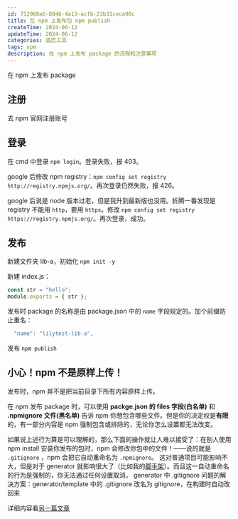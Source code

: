 ```yaml
---
id: 712988a6-8046-4a13-acfb-23b33ceca90c
title: 在 npm 上发布包 npm publish
createTime: 2024-06-12
updateTime: 2024-06-12
categories: 底层工具
tags: npm
description: 在 npm 上发布 package 的流程和注意事项
---
```


在 npm 上发布 package

## 注册

去 npm 官网注册账号

## 登录

在 cmd 中登录 `npm login`。登录失败，报 403。

google 后修改 npm registry：`npm config set registry http://registry.npmjs.org/`。再次登录仍然失败，报 426。

google 后说是 node 版本过老，但是我升到最新版也没用。折腾一番发现是 registry 不能用 `http`，要用 `https`。修改 `npm config set registry https://registry.npmjs.org/`。再次登录，成功。

## 发布

新建文件夹 lib-a，初始化 `npm init -y`

新建 index.js：

```js
const str = "hello";
module.exports = { str };
```

发布时 package 的名称是由 package.json 中的 `name` 字段规定的。加个前缀防止重名：

```js
  "name": "lilytest-lib-a",
```

发布 `npm publish`

## 小心！npm 不是原样上传！

发布时，npm 并不是把当前目录下所有内容原样上传。

在 npm 发布 package 时，可以使用 **packge.json 的 files 字段(白名单)** 和 **.npmignore 文件(黑名单)** 告诉 npm 你想包含哪些文件。但是你的决定权是**有限**的，有一部分内容是 npm 强制包含或排除的，无论你怎么设置都无法改变。

如果说上述行为算是可以理解的，那么下面的操作就让人难以接受了：在别人使用 npm install 安装你发布的包时，npm 会修改你包中的文件！——说的就是 `.gitignore` ，npm 会把它自动重命名为 `.npmignore`。
这对普通项目可能影响不大，但是对于 generator 就影响很大了（比如我的[脚手架](https://blog.csdn.net/tangran0526/article/details/139417312)）。而且这一自动重命名的行为是强制的，你无法通过任何设置取消。
generator 中 .gitignore 问题的解决方案：generator/template 中的 .gitignore 改名为 gitignore，在构建时自动改回来

详细内容看[另一篇文章](https://blog.csdn.net/tangran0526/article/details/139673961)